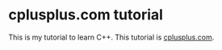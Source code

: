 # cplusplus.com tutorial

This is my tutorial to learn C++.
This tutorial is [cplusplus.com](https://cplusplus.com/).

